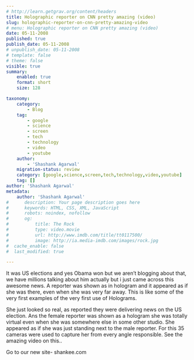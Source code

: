 ```yaml
---
# http://learn.getgrav.org/content/headers
title: Holographic reporter on CNN pretty amazing (video)
slug: holographic-reporter-on-cnn-pretty-amazing-video
# menu: Holographic reporter on CNN pretty amazing (video)
date: 05-11-2008
published: true
publish_date: 05-11-2008
# unpublish_date: 05-11-2008
# template: false
# theme: false
visible: true
summary:
    enabled: true
    format: short
    size: 128

taxonomy:
    category:
        - Blog
    tag:
        - google
        - science
        - screen
        - tech
        - technology
        - video
        - youtube
    author:
        - 'Shashank Agarwal'
    migration-status: review
    category: [google,science,screen,tech,technology,video,youtube]
    tag: []
author: 'Shashank Agarwal'
metadata:
    author: 'Shashank Agarwal'
#      description: Your page description goes here
#      keywords: HTML, CSS, XML, JavaScript
#      robots: noindex, nofollow
#      og:
#          title: The Rock
#          type: video.movie
#          url: http://www.imdb.com/title/tt0117500/
#          image: http://ia.media-imdb.com/images/rock.jpg
#  cache_enable: false
#  last_modified: true

---
```


It was US elections and yes Obama won but we aren’t blogging about that, we have millions talking about him actually but i just came across this awesome news. A reporter was shown as in hologram and it appeared as if she was there, even when she was very far away. This is like some of the very first examples of the very first use of Holograms.  
  
She just looked so real, as reported they were delivering news on the US election. Ans the female reporter was shown as a hologram she was totally virtual even when she was somewhere else in some other studio. She appeared as if she was just standing next to the male reporter. For this 35 cameras were used to capture her from every angle responsible. See the amazing video on this..

Go to our new site- shankee.com

